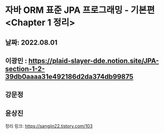 # 자바 ORM 표준 JPA 프로그래밍 - 기본편 <Chapter 1 정리> 
## 날짜: 2022.08.01

## 이광민 : https://plaid-slayer-dde.notion.site/JPA-section-1-2-39db0aaaa31e492186d2da374db99875
## 강문정
## 윤상진 
정리 링크: https://sangjin22.tistory.com/103
